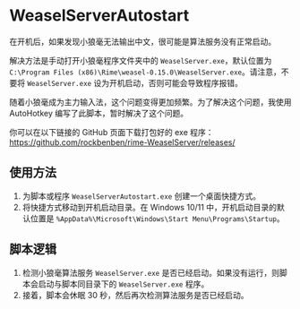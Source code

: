 # WeaselServerAutostart

在开机后，如果发现小狼毫无法输出中文，很可能是算法服务没有正常启动。

解决方法是手动打开小狼毫程序文件夹中的 `WeaselServer.exe`，默认位置为 `C:\Program Files (x86)\Rime\weasel-0.15.0\WeaselServer.exe`。请注意，不要将 `WeaselServer.exe` 设为开机启动，否则可能会导致程序报错。

随着小狼毫成为主力输入法，这个问题变得更加频繁。为了解决这个问题，我使用 AutoHotkey 编写了此脚本，暂时解决了这个问题。

你可以在以下链接的 GitHub 页面下载打包好的 exe 程序：https://github.com/rockbenben/rime-WeaselServer/releases/

## 使用方法

1. 为脚本或程序 `WeaselServerAutostart.exe` 创建一个桌面快捷方式。
2. 将快捷方式移动到开机启动目录。在 Windows 10/11 中，开机启动目录的默认位置是 `%AppData%\Microsoft\Windows\Start Menu\Programs\Startup`。

## 脚本逻辑

1. 检测小狼毫算法服务 `WeaselServer.exe` 是否已经启动。如果没有运行，则脚本会启动与脚本同目录下的 `WeaselServer.exe` 程序。
2. 接着，脚本会休眠 30 秒，然后再次检测算法服务是否已经启动。
